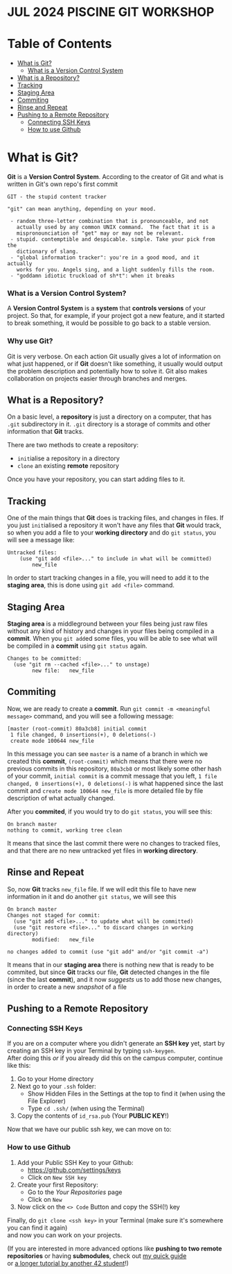 # JUL 2024 PISCINE GIT WORKSHOP

# Table of Contents
- [What is Git?](#what-is-git)
    - [What is a Version Control System](#what-is-a-version-control-system)
- [What is a Repository?](#what-is-a-repository)
- [Tracking](#tracking)
- [Staging Area](#staging-area)
- [Commiting](#commiting)
- [Rinse and Repeat](#rinse-and-repeat)
- [Pushing to a Remote Repository](#pushing-to-a-remote-repository)
    - [Connecting SSH Keys](#connecting-ssh-keys)
    - [How to use Github](#how-to-use-github)

# What is Git?
**Git** is a **Version Control System**. According to the creator of Git and what is written in Git's own repo's first commit
```
GIT - the stupid content tracker

"git" can mean anything, depending on your mood.

 - random three-letter combination that is pronounceable, and not
   actually used by any common UNIX command.  The fact that it is a
   mispronounciation of "get" may or may not be relevant.
 - stupid. contemptible and despicable. simple. Take your pick from the
   dictionary of slang.
 - "global information tracker": you're in a good mood, and it actually
   works for you. Angels sing, and a light suddenly fills the room. 
 - "goddamn idiotic truckload of sh*t": when it breaks
```

### What is a Version Control System?
A **Version Control System** is a **system** that **controls versions** of your project. So that, for example, if your project got a new feature, and it started to break something, it would be possible to go back to a stable version.

### Why use Git?
Git is very verbose. On each action Git usually gives a lot of information on what just happened, or if **Git** doesn't like something, it usually would output the problem description and potentially how to solve it.
Git also makes collaboration on projects easier through branches and merges.

## What is a Repository?
On a basic level, a **repository** is just a directory on a computer, that has `.git` subdirectory in it. `.git` directory is a storage of commits and other information that **Git** tracks.

There are two methods to create a repository:
- `init`ialise a repository in a directory
- `clone` an existing **remote** repository

Once you have your repository, you can start adding files to it.

## Tracking
One of the main things that **Git** does is tracking files, and changes in files. If you just `init`ialised a repository it won't have any files that **Git** would track, so when you add a file to your **working directory** and do `git status`, you will see a message like:
```
Untracked files:
    (use "git add <file>..." to include in what will be committed)
        new_file
```

In order to start tracking changes in a file, you will need to add it to the **staging area**, this is done using `git add <file>` command.

## Staging Area
**Staging area** is a middleground between your files being just raw files without any kind of history and changes in your files being compiled in a **commit**. When you `git add`ed some files, you will be able to see what will be compiled in a **commit** using `git status` again.
```
Changes to be committed:
  (use "git rm --cached <file>..." to unstage)
        new file:   new_file
```

## Commiting
Now, we are ready to create a **commit**. Run `git commit -m <meaningful message>` command, and you will see a following message:
```
[master (root-commit) 80a3cb8] initial commit
 1 file changed, 0 insertions(+), 0 deletions(-)
 create mode 100644 new_file
```

In this message you can see `master` is a name of a branch in which we created this **commit**, `(root-commit)` which means that there were no previous commits in this repository, `80a3cb8` or most likely some other hash of your commit, `initial commit` is a commit message that you left, `1 file changed, 0 insertions(+), 0 deletions(-)` is what happened since the last commit and `create mode 100644 new_file` is more detailed file by file description of what actually changed.

After you **commited**, if you would try to do `git status`, you will see this:
```
On branch master
nothing to commit, working tree clean
```

It means that since the last commit there were no changes to tracked files, and that there are no new untracked yet files in **working directory**.

## Rinse and Repeat
So, now **Git** tracks `new_file` file. If we will edit this file to have new information in it and do another `git status`, we will see this
```
On branch master
Changes not staged for commit:
  (use "git add <file>..." to update what will be committed)
  (use "git restore <file>..." to discard changes in working directory)
        modified:   new_file

no changes added to commit (use "git add" and/or "git commit -a")
```

It means that in our **staging area** there is nothing new that is ready to be commited, but since **Git** tracks our file, **Git** detected changes in the file (since the last **commit**), and it now *suggests* us to add those new changes, in order to create a new *snapshot* of a file

## Pushing to a Remote Repository
### Connecting SSH Keys
If you are on a computer where you didn't generate an **SSH key** yet, start by creating an SSH key in your Terminal by typing `ssh-keygen`.\
After doing this *or* if you already did this on the campus computer, continue like this:
1. Go to your Home directory
2. Next go to your `.ssh` folder:
   - Show Hidden Files in the Settings at the top to find it (when using the File Explorer)
   - Type `cd .ssh/` (when using the Terminal)
3. Copy the contents of `id_rsa.pub` (Your **PUBLIC KEY**!)

Now that we have our public ssh key, we can move on to:
### How to use Github
1. Add your Public SSH Key to your Github:
    - https://github.com/settings/keys
    - Click on `New SSH key`
2. Create your first Repository:
   - Go to the *Your Repositories* page
   - Click on `New`
3. Now click on the `<> Code` Button and copy the SSH(!) key

Finally, do `git clone <ssh key>` in your Terminal (make sure it's somewhere you can find it again)\
and now you can work on your projects.

(If you are interested in more advanced options like **pushing to two remote repositories** or having **submodules**, check out [my quick guide](https://github.com/CottonKiwii/42_CommonCore/blob/main/How_To_Git_Gud.md)\
or [a longer tutorial by another 42 student](https://github.com/francisrafal/42-connect-multiple-remotes-tutorial)!)
